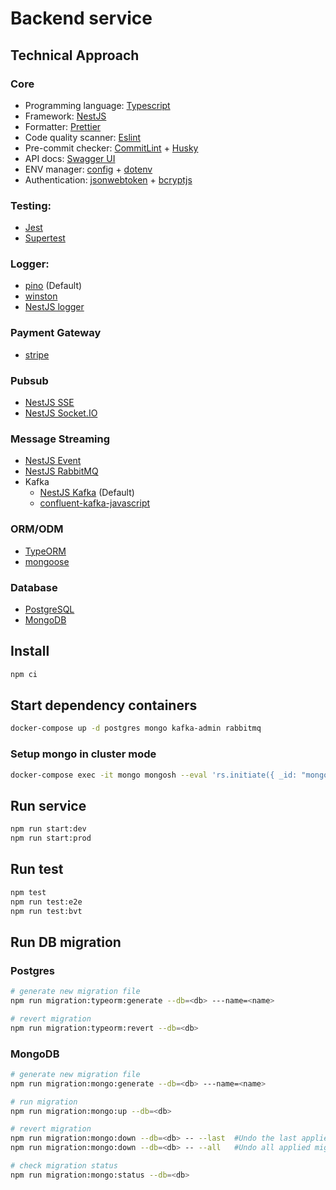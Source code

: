 # Backend service

## Technical Approach

### Core

- Programming language: [Typescript](https://www.typescriptlang.org/)
- Framework: [NestJS](https://nestjs.com/)
- Formatter: [Prettier](https://prettier.io/)
- Code quality scanner: [Eslint](https://eslint.org/)
- Pre-commit checker: [CommitLint](https://commitlint.js.org/) + [Husky](https://typicode.github.io/husky/)
- API docs: [Swagger UI](https://swagger.io/tools/swagger-ui/)
- ENV manager: [config](https://github.com/node-config/node-config) + [dotenv](https://github.com/motdotla/dotenv)
- Authentication: [jsonwebtoken](https://jwt.io/) + [bcryptjs](https://www.npmjs.com/package/bcryptjs)

### Testing:

- [Jest](https://jestjs.io/)
- [Supertest](https://github.com/ladjs/supertest)

### Logger:

- [pino](https://getpino.io/#/) (Default)
- [winston](https://github.com/winstonjs/winston)
- [NestJS logger](https://docs.nestjs.com/techniques/logger#extend-built-in-logger)

### Payment Gateway

- [stripe](https://stripe.com/)

### Pubsub

- [NestJS SSE](https://docs.nestjs.com/techniques/server-sent-events)
- [NestJS Socket.IO](https://docs.nestjs.com/websockets/gateways)

### Message Streaming

- [NestJS Event](https://docs.nestjs.com/techniques/events)
- [NestJS RabbitMQ](https://docs.nestjs.com/microservices/rabbitmq)
- Kafka
  - [NestJS Kafka](https://docs.nestjs.com/microservices/kafka) (Default)
  - [confluent-kafka-javascript](https://github.com/confluentinc/confluent-kafka-javascript)

### ORM/ODM

- [TypeORM](https://typeorm.io/)
- [mongoose](https://mongoosejs.com/)

### Database

- [PostgreSQL](https://www.postgresql.org/)
- [MongoDB](https://www.mongodb.com/)

## Install

```bash
npm ci
```

## Start dependency containers

```bash
docker-compose up -d postgres mongo kafka-admin rabbitmq
```

### Setup mongo in cluster mode

```bash
docker-compose exec -it mongo mongosh --eval 'rs.initiate({ _id: "mongo-set", members: [{ _id: 0, host: "mongo:27017" }]})'
```

## Run service

```bash
npm run start:dev
npm run start:prod
```

## Run test

```bash
npm test
npm run test:e2e
npm run test:bvt
```

## Run DB migration

### Postgres

```bash
# generate new migration file
npm run migration:typeorm:generate --db=<db> ---name=<name>

# revert migration
npm run migration:typeorm:revert --db=<db>
```

### MongoDB

```bash
# generate new migration file
npm run migration:mongo:generate --db=<db> ---name=<name>

# run migration
npm run migration:mongo:up --db=<db>

# revert migration
npm run migration:mongo:down --db=<db> -- --last  #Undo the last applied migration
npm run migration:mongo:down --db=<db> -- --all   #Undo all applied migrations

# check migration status
npm run migration:mongo:status --db=<db>
```
